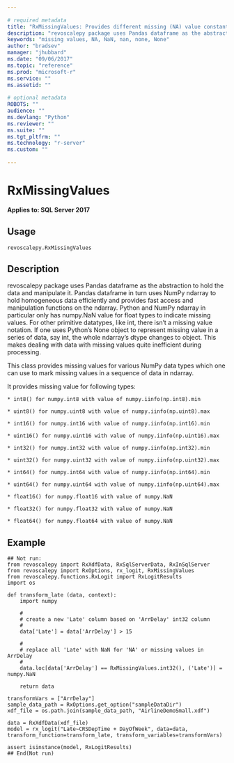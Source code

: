 ```yaml
--- 
 
# required metadata 
title: "RxMissingValues: Provides different missing (NA) value constants for various scalar types" 
description: "revoscalepy package uses Pandas dataframe as the abstraction to hold the data and manipulate it. Pandas dataframe in turn uses NumPy ndarray to hold homogeneous data efficiently and provides fast access and manipulation functions on the ndarray. Python and NumPy ndarray in particular only has numpy.NaN value for float types to indicate missing values. For other primitive datatypes, like int, there isn’t a missing value notation. If one uses Python’s None object to represent missing value in a series of data, say int, the whole ndarray’s dtype changes to object. This makes dealing with data with missing values quite inefficient during processing.This class provides missing values for various NumPy data types which one can use to mark missing values in a sequence of data in ndarray.It provides missing value for following types:int8() for numpy.int8 with value of numpy.iinfo(np.int8).min  uint8() for numpy.uint8 with value of numpy.iinfo(np.uint8).max  int16() for numpy.int16 with value of numpy.iinfo(np.int16).min  uint16() for numpy.uint16 with value of numpy.iinfo(np.uint16).max  int32() for numpy.int32 with value of numpy.iinfo(np.int32).min  uint32() for numpy.uint32 with value of numpy.iinfo(np.uint32).max  int64() for numpy.int64 with value of numpy.iinfo(np.int64).min  uint64() for numpy.uint64 with value of numpy.iinfo(np.uint64).max  float16() for numpy.float16 with value of numpy.NaN  float32() for numpy.float32 with value of numpy.NaN  float64() for numpy.float64 with value of numpy.NaN" 
keywords: "missing values, NA, NaN, nan, none, None" 
author: "bradsev" 
manager: "jhubbard" 
ms.date: "09/06/2017" 
ms.topic: "reference" 
ms.prod: "microsoft-r" 
ms.service: "" 
ms.assetid: "" 
 
# optional metadata 
ROBOTS: "" 
audience: "" 
ms.devlang: "Python" 
ms.reviewer: "" 
ms.suite: "" 
ms.tgt_pltfrm: "" 
ms.technology: "r-server" 
ms.custom: "" 
 
---
```


# RxMissingValues


**Applies to: SQL Server 2017**


## Usage



```
revoscalepy.RxMissingValues
```





## Description

revoscalepy package uses Pandas dataframe as the abstraction to hold the
data and manipulate it. Pandas dataframe in turn uses NumPy ndarray to
hold homogeneous data efficiently and provides fast access and manipulation
functions on the ndarray. Python and NumPy ndarray in particular only has
numpy.NaN value for float types to indicate missing values. For other primitive
datatypes, like int, there isn’t a missing value notation. If one uses Python’s
None object to represent missing value in a series of data, say int, the whole
ndarray’s dtype changes to object. This makes dealing with data with
missing values quite inefficient during processing.

This class provides missing values for various NumPy data types which one
can use to mark missing values in a sequence of data in ndarray.

It provides missing value for following types:

    * int8() for numpy.int8 with value of numpy.iinfo(np.int8).min 

    * uint8() for numpy.uint8 with value of numpy.iinfo(np.uint8).max 

    * int16() for numpy.int16 with value of numpy.iinfo(np.int16).min 

    * uint16() for numpy.uint16 with value of numpy.iinfo(np.uint16).max 

    * int32() for numpy.int32 with value of numpy.iinfo(np.int32).min 

    * uint32() for numpy.uint32 with value of numpy.iinfo(np.uint32).max 

    * int64() for numpy.int64 with value of numpy.iinfo(np.int64).min 

    * uint64() for numpy.uint64 with value of numpy.iinfo(np.uint64).max 

    * float16() for numpy.float16 with value of numpy.NaN 

    * float32() for numpy.float32 with value of numpy.NaN 

    * float64() for numpy.float64 with value of numpy.NaN 


## Example



```
## Not run:
from revoscalepy import RxXdfData, RxSqlServerData, RxInSqlServer
from revoscalepy import RxOptions, rx_logit, RxMissingValues
from revoscalepy.functions.RxLogit import RxLogitResults
import os

def transform_late (data, context):
    import numpy

    #
    # create a new 'Late' column based on 'ArrDelay' int32 column
    #
    data['Late'] = data['ArrDelay'] > 15

    #
    # replace all 'Late' with NaN for 'NA' or missing values in ArrDelay
    #
    data.loc[data['ArrDelay'] == RxMissingValues.int32(), ('Late')] = numpy.NaN

    return data

transformVars = ["ArrDelay"]
sample_data_path = RxOptions.get_option("sampleDataDir")
xdf_file = os.path.join(sample_data_path, "AirlineDemoSmall.xdf")

data = RxXdfData(xdf_file)
model = rx_logit("Late~CRSDepTime + DayOfWeek", data=data, transform_function=transform_late, transform_variables=transformVars)

assert isinstance(model, RxLogitResults)
## End(Not run)
```

